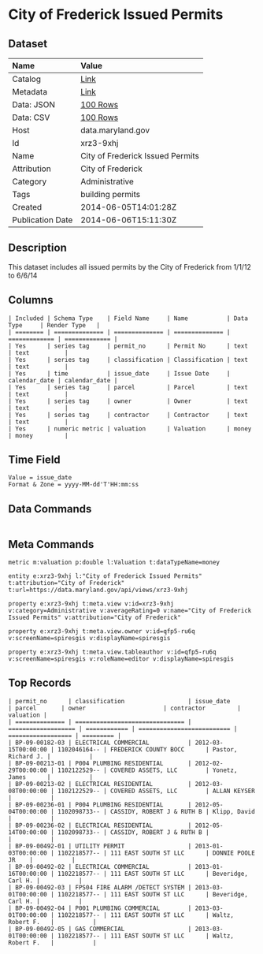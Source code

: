# City of Frederick Issued Permits

## Dataset

| Name | Value |
| :--- | :---- |
| Catalog | [Link](https://catalog.data.gov/dataset/city-of-frederick-issued-permits-08c1f) |
| Metadata | [Link](https://data.maryland.gov/api/views/xrz3-9xhj) |
| Data: JSON | [100 Rows](https://data.maryland.gov/api/views/xrz3-9xhj/rows.json?max_rows=100) |
| Data: CSV | [100 Rows](https://data.maryland.gov/api/views/xrz3-9xhj/rows.csv?max_rows=100) |
| Host | data.maryland.gov |
| Id | xrz3-9xhj |
| Name | City of Frederick Issued Permits |
| Attribution | City of Frederick |
| Category | Administrative |
| Tags | building permits |
| Created | 2014-06-05T14:01:28Z |
| Publication Date | 2014-06-06T15:11:30Z |

## Description

This dataset includes all issued permits by the City of Frederick from 1/1/12 to 6/6/14

## Columns

```ls
| Included | Schema Type    | Field Name     | Name           | Data Type     | Render Type   |
| ======== | ============== | ============== | ============== | ============= | ============= |
| Yes      | series tag     | permit_no      | Permit No      | text          | text          |
| Yes      | series tag     | classification | Classification | text          | text          |
| Yes      | time           | issue_date     | Issue Date     | calendar_date | calendar_date |
| Yes      | series tag     | parcel         | Parcel         | text          | text          |
| Yes      | series tag     | owner          | Owner          | text          | text          |
| Yes      | series tag     | contractor     | Contractor     | text          | text          |
| Yes      | numeric metric | valuation      | Valuation      | money         | money         |
```

## Time Field

```ls
Value = issue_date
Format & Zone = yyyy-MM-dd'T'HH:mm:ss
```

## Data Commands

```ls
```

## Meta Commands

```ls
metric m:valuation p:double l:Valuation t:dataTypeName=money

entity e:xrz3-9xhj l:"City of Frederick Issued Permits" t:attribution="City of Frederick" t:url=https://data.maryland.gov/api/views/xrz3-9xhj

property e:xrz3-9xhj t:meta.view v:id=xrz3-9xhj v:category=Administrative v:averageRating=0 v:name="City of Frederick Issued Permits" v:attribution="City of Frederick"

property e:xrz3-9xhj t:meta.view.owner v:id=qfp5-ru6q v:screenName=spiresgis v:displayName=spiresgis

property e:xrz3-9xhj t:meta.view.tableauthor v:id=qfp5-ru6q v:screenName=spiresgis v:roleName=editor v:displayName=spiresgis
```

## Top Records

```ls
| permit_no      | classification                  | issue_date          | parcel       | owner                      | contractor         | valuation | 
| ============== | =============================== | =================== | ============ | ========================== | ================== | ========= | 
| BP-09-00182-03 | ELECTRICAL COMMERCIAL           | 2012-03-15T00:00:00 | 1102046164-- | FREDERICK COUNTY BOCC      | Pastor, Richard J. |           | 
| BP-09-00213-01 | P004 PLUMBING RESIDENTIAL       | 2012-02-29T00:00:00 | 1102122529-- | COVERED ASSETS, LLC        | Yonetz, James      |           | 
| BP-09-00213-02 | ELECTRICAL RESIDENTIAL          | 2012-03-08T00:00:00 | 1102122529-- | COVERED ASSETS, LLC        | ALLAN KEYSER       |           | 
| BP-09-00236-01 | P004 PLUMBING RESIDENTIAL       | 2012-05-04T00:00:00 | 1102098733-- | CASSIDY, ROBERT J & RUTH B | Klipp, David       |           | 
| BP-09-00236-02 | ELECTRICAL RESIDENTIAL          | 2012-05-14T00:00:00 | 1102098733-- | CASSIDY, ROBERT J & RUTH B |                    |           | 
| BP-09-00492-01 | UTILITY PERMIT                  | 2013-01-03T00:00:00 | 1102218577-- | 111 EAST SOUTH ST LLC      | DONNIE POOLE JR    |           | 
| BP-09-00492-02 | ELECTRICAL COMMERCIAL           | 2013-01-16T00:00:00 | 1102218577-- | 111 EAST SOUTH ST LLC      | Beveridge, Carl H. |           | 
| BP-09-00492-03 | FPS04 FIRE ALARM /DETECT SYSTEM | 2013-03-01T00:00:00 | 1102218577-- | 111 EAST SOUTH ST LLC      | Beveridge, Carl H. |           | 
| BP-09-00492-04 | P001 PLUMBING COMMERCIAL        | 2013-03-01T00:00:00 | 1102218577-- | 111 EAST SOUTH ST LLC      | Waltz, Robert F.   |           | 
| BP-09-00492-05 | GAS COMMERCIAL                  | 2013-03-01T00:00:00 | 1102218577-- | 111 EAST SOUTH ST LLC      | Waltz, Robert F.   |           | 
```